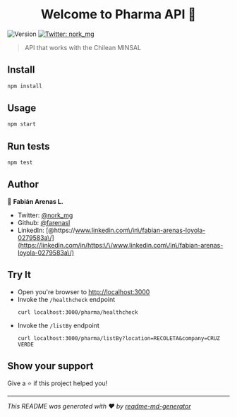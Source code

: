 <h1 align="center">Welcome to Pharma API 👋</h1>
<p>
  <img alt="Version" src="https://img.shields.io/badge/version-0.0.1-blue.svg?cacheSeconds=2592000" />
  <a href="https://twitter.com/nork_mg" target="_blank">
    <img alt="Twitter: nork_mg" src="https://img.shields.io/twitter/follow/nork_mg.svg?style=social" />
  </a>
</p>

> API that works with the Chilean MINSAL

## Install

```sh
npm install
```

## Usage

```sh
npm start
```

## Run tests

```sh
npm test
```

## Author

👤 **Fabián Arenas L.**

* Twitter: [@nork\_mg](https://twitter.com/nork_mg)
* Github: [@farenasl](https://github.com/farenasl)
* LinkedIn: [@https:\/\/www.linkedin.com\/in\/fabian-arenas-loyola-0279583a\/](https://linkedin.com/in/https:\/\/www.linkedin.com\/in\/fabian-arenas-loyola-0279583a\/)


## Try It
* Open you're browser to [http://localhost:3000](http://localhost:3000)
* Invoke the `/healthcheck` endpoint 
  ```shell
  curl localhost:3000/pharma/healthcheck
  ```
* Invoke the `/listBy` endpoint 
  ```shell
  curl localhost:3000/pharma/listBy?location=RECOLETA&company=CRUZ VERDE
  ```

## Show your support

Give a ⭐️ if this project helped you!

***
_This README was generated with ❤️ by [readme-md-generator](https://github.com/kefranabg/readme-md-generator)_
